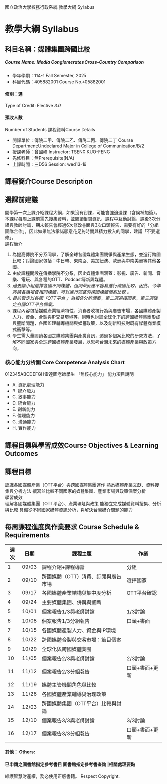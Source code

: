 國立政治大學校務行政系統 教學大綱 Syllabus
# 教學大綱 Syllabus
##  科目名稱：媒體集團跨國比較
#####  Course Name: Media Conglomerates Cross-Country Comparison
  * 學年學期：114-1 Fall Semester, 2025 
  * 科目代碼：405882001 Course No.405882001
#### 修別：選
Type of Credit: Elective 
_3.0_
#### 預收人數
Number of Students
課程資料Course Details
  * 開課單位：傳院二甲、傳院二乙、傳院二丙、傳院二丁 Course Department:Undeclared Major in College of Communication/B/2 
  * 授課老師：曾國峰 Instructor: TSENG KUO-FENG 
  * 先修科目：無Prerequisite(N/A)
  * 上課時間：三D56 Session: wed13-16
##  課程簡介Course Description
選課前建議  
---  
開學第一次上課介紹課程大綱，如果沒有到課，可能會強迫退課（含候補加簽）。 本課程每周上課前需先搜集資料，並閱讀相關資訊，課程中互動討論，課後3次分組與教師討論，期末報告會經過6次修改書面與3次口頭報告，需要有好的「分組團隊合作」，因此如果無法承諾願意花足夠時間與精力投入的同學，建議「不要選修」。  
課程簡介  
  1. 為提高傳院不分系同學，了解全球各國媒體集團競爭與產業生態，並進行跨國比較；討論國家包括：中日韓、東南亞、美加紐澳、歐洲與中南美洲等其他各國。
  2. 由於課程開設在傳播學院不分系，因此媒體集團涵蓋：影視、廣告、新聞、音樂、電玩、與各種的OTT、Podcast等新興媒體。
  3. _過去讓小組選擇各國不同媒體，但同學反應不容易進行跨國比較，因此，今年將請各組報告相同媒體，可以進行完整的跨國媒體個案比較 。_
  4. _目前暫定以各國「OTT平台 」為報告分析個案，第二週選擇國家，第三週確定各國OTT平台個案。_
  5. 課程內容包括媒體產業經濟特性、消費者收視行為與廣告市場，各國媒體產製人力、資金、合製與IP交易環境等，同時也討論全球化下的跨國媒體集團形成與壟斷問題，各國監理輔導機關與媒體政策，以及創新科技對既有媒體商業模式衝擊等。
  6. 學生需大量閱讀各國之媒體集團與產業資訊，透過多個案比較的研究方法，了解不同國家與全球跨國媒體產業發展，以思考台灣未來的媒體產業與政策方向。
###  核心能力分析圖 Core Competence Analysis Chart
012345ABCDEFGH雷達圖老師學生
「無核心能力」 
能力項目說明
  * A. 資訊處理能力
  * B. 媒介能力
  * C. 敘事能力
  * D. 統合能力
  * E. 創新能力
  * F. 倫理能力
  * G. 溝通能力
  * H. 實作能力
##  課程目標與學習成效Course Objectives & Learning Outcomes 
課程目標  
---  
認識各國媒體產業（OTT平台）與跨國媒體集團運作 熟悉媒體產業文獻、資料搜集與分析方法 撰寫並比較不同國家的媒體集團、產業市場與政策個案分析  
學習成效  
理解各國媒體集團（OTT平台）、產業環境與政策 能獨立完成媒體資料搜集、分析與比較 具備從不同國家媒體資訊分析，與解決台灣媒介問題的能力  
##  每周課程進度與作業要求 Course Schedule & Requirements
週次 |  日期 |  課程主題  |  作業  
---|---|---|---  
1 |  09/03 |  課程介紹+課程導論 |  分組  
2 |  09/10 |  跨國媒體（OTT）消費、訂閱與廣告市場 |  選擇國家  
3 |  09/17 |  各國媒體產業結構與集中度分析 |  OTT平台確認  
4 |  09/24 |  主要媒體集團、併購與壟斷 |   
5 |  10/01 |  個案報告1/3與老師討論 |  1/3討論  
6 |  10/08 |  個案報告1/3分組報告 |  口頭+書面  
7 |  10/15 |  各國媒體產製人力、資金與IP環境 |   
8 |  10/22 |  跨國媒體合製與交易市場：節目個案 |   
9 |  10/29 |  全球化與跨國媒體集團 |   
10 |  11/05 |  個案報告2/3與老師討論 |  2/3討論  
11 |  11/12 |  個案報告2/3分組報告 |  口頭+書面+更新  
12 |  11/19 |  媒體主管機關角色與比較 |   
13 |  11/26 |  各國媒體產業輔導與治理政策 |   
14 |  12/03 |  跨國媒體集團（OTT平台）比較與討論 |   
15 |  12/10 |  個案報告3/3與老師討論 |  3/3討論  
16 |  12/17 |  個案報告3/3分組報告 |  口頭+書面+更新  
####  其他： Others:
####  已申請之圖書館指定參考書目  圖書館指定參考書查詢 |相關處理要點
維護智慧財產權，務必使用正版書籍。 Respect Copyright.